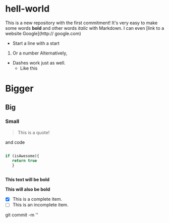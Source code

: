 # hell-world

This is a new repository with the first commitment! 
It's very easy to make some words **bold** and other words *italic* with Markdown.
I can even [link to a website Google](http:// google.com)
* Start a line with a start 
1. Or a number
Alternatively, 
- Dashes work just as well.
   - Like this

# Bigger
## Big
### Small

> This is a quote!

and code

```javascript

if (isAwesome){
   return true
   }
   
```

**This text will be bold**

__This will also be bold__

- [x] This is a complete item.
- [ ] This is an incomplete item.

git commit -m '<Comment on what has been updated>'
